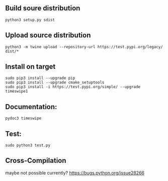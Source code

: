 ## Build soure distribution

```
python3 setup.py sdist
```

## Upload source distribution

```
python3 -m twine upload --repository-url https://test.pypi.org/legacy/ dist/*
```

## Install on target

```
sudo pip3 install --upgrade pip
sudo pip3 install --upgrade cmake_setuptools
sudo pip3 install -i https://test.pypi.org/simple/ --upgrade timeswipe1
```

## Documentation:

```
pydoc3 timeswipe
```

## Test:

```
sudo python3 test.py
```

## Cross-Compilation
maybe not possible currently?
https://bugs.python.org/issue28266

